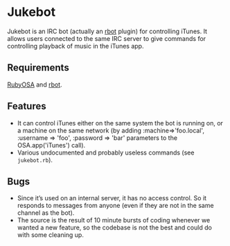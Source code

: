 Jukebot
=======

Jukebot is an IRC bot (actually an [rbot](http://ruby-rbot.org/) plugin) for controlling iTunes. It allows users connected to the same IRC server to give commands for controlling playback of music in the iTunes app.

## Requirements

[RubyOSA](http://rubyosa.rubyforge.org/install.html) and [rbot](http://ruby-rbot.org/rbot-trac/wiki/MacOsX).

## Features

* It can control iTunes either on the same system the bot is running on, or a machine on the same network (by adding :machine=>'foo.local', :username => 'foo', :password => 'bar' parameters to the OSA.app('iTunes') call).
* Various undocumented and probably useless commands (see `jukebot.rb`).

## Bugs

* Since it’s used on an internal server, it has no access control. So it responds to messages from anyone (even if they are not in the same channel as the bot).
* The source is the result of 10 minute bursts of coding whenever we wanted a new feature, so the codebase is not the best and could do with some cleaning up.
